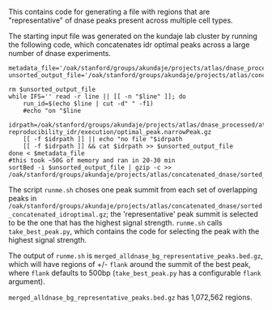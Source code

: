This contains code for generating a file with regions that are "representative"
of dnase peaks present across multiple cell types.

The starting input file was generated on the kundaje lab cluster by running the following code,
which concatenates idr optimal peaks across a large number of dnase experiments.
```
metadata_file='/oak/stanford/groups/akundaje/projects/atlas/dnase_processed/processed_encode_ids.txt'
unsorted_output_file='/oak/stanford/groups/akundaje/projects/atlas/concatenated_dnase/concatenated_idroptimal.gz'

rm $unsorted_output_file
while IFS='' read -r line || [[ -n "$line" ]]; do
    run_id=$(echo $line | cut -d" " -f1)
    #echo "on "$line
    idrpath=/oak/stanford/groups/akundaje/projects/atlas/dnase_processed/atac/$run_id/call-reproducibility_idr/execution/optimal_peak.narrowPeak.gz
    [[ -f $idrpath ]] || echo "no file "$idrpath
    [[ -f $idrpath ]] && cat $idrpath >> $unsorted_output_file
done < $metadata_file
#this took ~50G of memory and ran in 20-30 min
sortBed -i $unsorted_output_file | gzip -c >> /oak/stanford/groups/akundaje/projects/atlas/concatenated_dnase/sorted_concatenated_idroptimal.gz
```

The script  `runme.sh` choses one peak summit from each set of
overlapping peaks in `/oak/stanford/groups/akundaje/projects/atlas/concatenated_dnase/sorted_concatenated_idroptimal.gz`;
the 'representative' peak summit is selected to be the one
that has the highest signal strength. `runme.sh`
calls `take_best_peak.py`, which contains the code for selecting the peak
with the highest signal strength.

The output of `runme.sh` is `merged_alldnase_bg_representative_peaks.bed.gz`,
which will have regions of +/- `flank` around the summit of the best peak, where
`flank` defaults to 500bp (`take_best_peak.py` has a configurable `flank` argument).

`merged_alldnase_bg_representative_peaks.bed.gz` has 1,072,562 regions.

